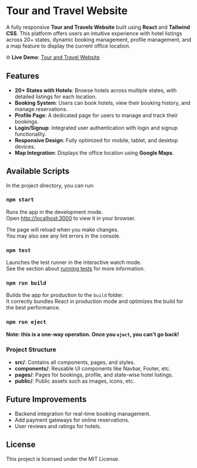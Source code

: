 # Tour and Travel Website

A fully responsive **Tour and Travels Website** built using **React** and **Tailwind CSS**. This platform offers users an intuitive experience with hotel listings across 20+ states, dynamic booking management, profile management, and a map feature to display the current office location.

🌐 **Live Demo**: [Tour and Travel Website](https://tourindiawebsite.netlify.app/)

## Features

- **20+ States with Hotels**: Browse hotels across multiple states, with detailed listings for each location.
- **Booking System**: Users can book hotels, view their booking history, and manage reservations.
- **Profile Page**: A dedicated page for users to manage and track their bookings.
- **Login/Signup**: Integrated user authentication with login and signup functionality.
- **Responsive Design**: Fully optimized for mobile, tablet, and desktop devices.
- **Map Integration**: Displays the office location using **Google Maps**.

## Available Scripts

In the project directory, you can run:

### `npm start`

Runs the app in the development mode.\
Open [http://localhost:3000](http://localhost:3000) to view it in your browser.

The page will reload when you make changes.\
You may also see any lint errors in the console.

### `npm test`

Launches the test runner in the interactive watch mode.\
See the section about [running tests](https://facebook.github.io/create-react-app/docs/running-tests) for more information.

### `npm run build`

Builds the app for production to the `build` folder.\
It correctly bundles React in production mode and optimizes the build for the best performance.

### `npm run eject`

**Note: this is a one-way operation. Once you `eject`, you can't go back!**

### Project Structure

- **src/**: Contains all components, pages, and styles.
- **components/**: Reusable UI components like Navbar, Footer, etc.
- **pages/**: Pages for bookings, profile, and state-wise hotel listings.
- **public/**: Public assets such as images, icons, etc.

## Future Improvements

- Backend integration for real-time booking management.
- Add payment gateways for online reservations.
- User reviews and ratings for hotels.

## License

This project is licensed under the MIT License.
